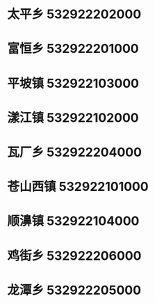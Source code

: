 # 太平乡 532922202000
# 富恒乡 532922201000
# 平坡镇 532922103000
# 漾江镇 532922102000
# 瓦厂乡 532922204000
# 苍山西镇 532922101000
# 顺濞镇 532922104000
# 鸡街乡 532922206000
# 龙潭乡 532922205000
